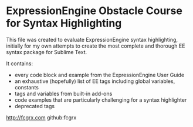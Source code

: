 ExpressionEngine Obstacle Course for Syntax Highlighting
========================================================

This file was created to evaluate ExpressionEngine syntax highlighting, initially for my own attempts to create the most complete and thorough EE syntax package for Sublime Text.

It contains:

* every code block and example from the ExpressionEngine User Guide
* an exhaustive (hopefully) list of EE tags including global variables, constants
* tags and variables from built-in add-ons
* code examples that are particularly challenging for a syntax highlighter
* deprecated tags

http://fcgrx.com
github:fcgrx
